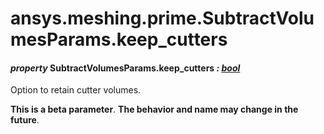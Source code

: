 # ansys.meshing.prime.SubtractVolumesParams.keep_cutters



#### *property* SubtractVolumesParams.keep_cutters *: [bool](https://docs.python.org/3.11/library/functions.html#bool)*

Option to retain cutter volumes.

**This is a beta parameter**. **The behavior and name may change in the future**.

<!-- !! processed by numpydoc !! -->
